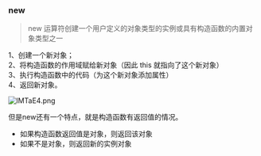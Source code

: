 ### new
> new 运算符创建一个用户定义的对象类型的实例或具有构造函数的内置对象类型之一


1、创建一个新对象；    
2、将构造函数的作用域赋给新对象（因此 this 就指向了这个新对象）    
3、执行构造函数中的代码（为这个新对象添加属性）    
4、返回新对象。    

![lMTaE4.png](https://s2.ax1x.com/2019/12/30/lMTaE4.png)

但是new还有一个特点，就是构造函数有返回值的情况。
- 如果构造函数返回值是对象，则返回该对象
- 如果不是对象，则返回新的实例对象